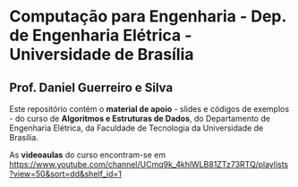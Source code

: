 # Computação para Engenharia - Dep. de Engenharia Elétrica - Universidade de Brasília
## Prof. Daniel Guerreiro e Silva

Este repositório contém o **material de apoio** - slides e códigos de exemplos - do curso de **Algoritmos e Estruturas de Dados**, do Departamento de Engenharia Elétrica, da Faculdade de Tecnologia da Universidade de Brasília.

As **videoaulas** do curso encontram-se em https://www.youtube.com/channel/UCmq9k_4khlWLB81ZTz73RTQ/playlists?view=50&sort=dd&shelf_id=1
